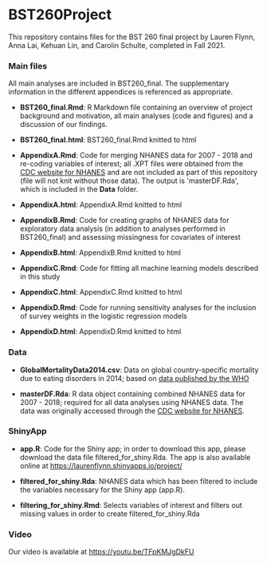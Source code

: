 # BST260Project
This repository contains files for the BST 260 final project by Lauren Flynn, Anna Lai, Kehuan Lin, and Carolin Schulte, completed in Fall 2021.

### Main files
All main analyses are included in BST260_final. The supplementary information in the different appendices is referenced as appropriate.
- **BST260_final.Rmd**: R Markdown file containing an overview of project background and motivation, all main analyses (code and figures) and a discussion of our findings.
- **BST260_final.html**: BST260_final.Rmd knitted to html

- **AppendixA.Rmd**: Code for merging NHANES data for 2007 - 2018 and re-coding variables of interest; all .XPT files were obtained from the [CDC website for NHANES](https://www.cdc.gov/nchs/nhanes/about_nhanes.htm) and are not included as part of this repository (file will not knit without those data). The output is 'masterDF.Rda', which is included in the **Data** folder.
- **AppendixA.html**: AppendixA.Rmd knitted to html

- **AppendixB.Rmd**: Code for creating graphs of NHANES data for exploratory data analysis (in addition to analyses performed in BST260_final) and assessing missingness for covariates of interest
- **AppendixB.html**: AppendixB.Rmd knitted to html

- **AppendixC.Rmd**: Code for fitting all machine learning models described in this study
- **AppendixC.html**: AppendixC.Rmd knitted to html

- **AppendixD.Rmd**: Code for running sensitivity analyses for the inclusion of survey weights in the logistic regression models
- **AppendixD.html**: AppendixD.Rmd knitted to html

### Data
- **GlobalMortalityData2014.csv**: Data on global country-specific mortality due to eating disorders in 2014; based on [data published by the WHO](https://view.officeapps.live.com/op/view.aspx?src=https%3A%2F%2Fwww.who.int%2Fhealthinfo%2Fglobal_burden_disease%2FGHE_Deaths_2012_country.xls%3Fua%3D1&wdOrigin=BROWSELINK) 

- **masterDF.Rda**: R data object containing combined NHANES data for 2007 - 2018; required for all data analyses using NHANES data. The data was originally accessed through the [CDC website for NHANES](https://www.cdc.gov/nchs/nhanes/about_nhanes.htm). 

### ShinyApp
- **app.R**: Code for the Shiny app; in order to download this app, please download the data file filtered_for_shiny.Rda. The app is also available online at https://laurenflynn.shinyapps.io/project/

- **filtered_for_shiny.Rda**: NHANES data which has been filtered to include the variables necessary for the Shiny app (app.R). 

- **filtering_for_shiny.Rmd**: Selects variables of interest and filters out missing values in order to create filtered_for_shiny.Rda


### Video
Our video is available at https://youtu.be/TFpKMJgDkFU
